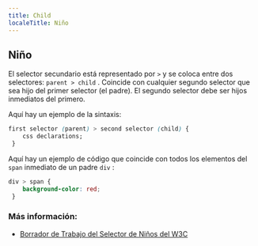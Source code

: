 ```yaml
---
title: Child
localeTitle: Niño
---
```

## Niño

El selector secundario está representado por `>` y se coloca entre dos selectores: `parent > child` . Coincide con cualquier segundo selector que sea hijo del primer selector (el padre). El segundo selector debe ser hijos inmediatos del primero.

Aquí hay un ejemplo de la sintaxis:

```css
first selector (parent) > second selector (child) { 
    css declarations; 
 } 
```

Aquí hay un ejemplo de código que coincide con todos los elementos del `span` inmediato de un padre `div` :

```css
div > span { 
    background-color: red; 
 } 
```

### Más información:

*   [Borrador de Trabajo del Selector de Niños del W3C](https://www.w3.org/TR/CSS22/selector.html#child-selectors)
